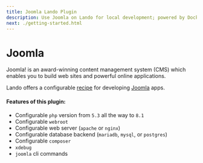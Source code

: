 ```yaml
---
title: Joomla Lando Plugin
description: Use Joomla on Lando for local development; powered by Docker and Docker Compose, config php version, swap db backends or web server, use composer, Joomla CLI, xdebug and custom config files, oh and also import and export databases.
next: ./getting-started.html
---
```


# Joomla

Joomla! is an award-winning content management system (CMS) which enables you to build web sites and powerful online applications.

Lando offers a configurable [recipe](https://docs.lando.dev/config/recipes.html) for developing [Joomla](https://www.joomla.org/) apps.

#### Features of this plugin:

* Configurable `php` version from `5.3` all the way to `8.1`
* Configurable `webroot`
* Configurable web server (`apache` or `nginx`)
* Configurable database backend (`mariadb`, `mysql`, or `postgres`)
* Configurable `composer`
* `xdebug`
* `joomla` cli commands
